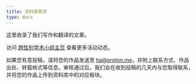 ```yaml
---
title: 资料库首页
type: docs
---
```


这里收录了我们写作和翻译的文章。

访问 [跨性别学术小组主页](https://transinacademia.org/) 查看更多活动动态。

如果您有意投稿，请将您的作品发送至 tia@proton.me，并附上联系方式、作品出处、转载格式等信息。审核通过后，我们会在收到投稿的几天内与您取得联系，并将您的作品上传到资料库中的对应板块。
